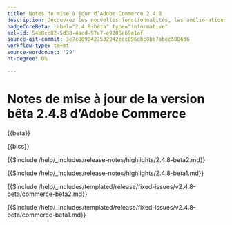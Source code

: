 ```yaml
---
title: Notes de mise à jour d’Adobe Commerce 2.4.8
description: Découvrez les nouvelles fonctionnalités, les améliorations, les correctifs et les problèmes connus de la version 2.4.8 d’Adobe Commerce.
badgeCoreBeta: label="2.4.8-bêta" type="informative"
exl-id: 54b8cc02-5d38-4acd-97e7-e9205e69a1af
source-git-commit: 3e7c8098427532942eec896dbc8be7abec5886d6
workflow-type: tm+mt
source-wordcount: '29'
ht-degree: 0%

---
```



# Notes de mise à jour de la version bêta 2.4.8 d’Adobe Commerce

{{beta}}

{{bics}}

{{$include /help/_includes/release-notes/highlights/2.4.8-beta2.md}}

{{$include /help/_includes/release-notes/highlights/2.4.8-beta1.md}}

{{$include /help/_includes/templated/release/fixed-issues/v2.4.8-beta/commerce-beta2.md}}

{{$include /help/_includes/templated/release/fixed-issues/v2.4.8-beta/commerce-beta1.md}}
